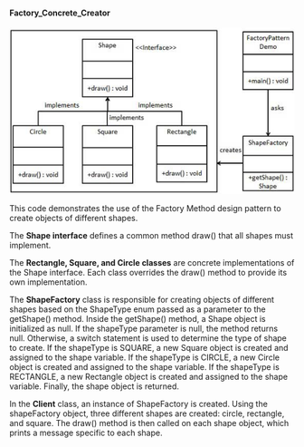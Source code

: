 #### Factory_Concrete_Creator

![Factory_method_image](https://github.com/farzadafi/Design_Pattern/blob/master/Factory_Method/FactoryConcreateCreator/Factory_method.png)

This code demonstrates the use of the Factory Method design pattern to create objects of different shapes.

The **Shape interface** defines a common method draw() that all shapes must implement.

The **Rectangle, Square, and Circle classes** are concrete implementations of the Shape interface. Each class overrides the
draw() method to provide its own implementation.

The **ShapeFactory** class is responsible for creating objects of different shapes based on the ShapeType enum passed as a
parameter to the getShape() method.
Inside the getShape() method, a Shape object is initialized as null. If the shapeType parameter is null, the method
returns null. Otherwise, a switch statement is used to determine the type of shape to create.
If the shapeType is SQUARE, a new Square object is created and assigned to the shape variable. If the shapeType is
CIRCLE, a new Circle object is created and assigned to the shape variable. If the shapeType is RECTANGLE, a new
Rectangle object is created and assigned to the shape variable.
Finally, the shape object is returned.

In the **Client** class, an instance of ShapeFactory is created.
Using the shapeFactory object, three different shapes are created: circle, rectangle, and square.
The draw() method is then called on each shape object, which prints a message specific to each shape.